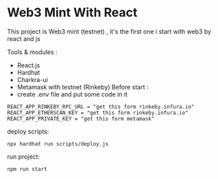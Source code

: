 # Web3 Mint With React

This project is Web3 mint (testnet) , it's the first one i start with web3 by react and js 

Tools & modules :
- React.js
- Hardhat
- Charkra-ui
- Metamask with testnet (Rinkeby)
Before start :
- create .env file and put some code in it
```shell
REACT_APP_RINKEBY_RPC_URL = "get this form rinkeby.infura.io"
REACT_APP_ETHERSCAN_KEY = "get this form rinkeby.infura.io"
REACT_APP_PRIVATE_KEY = "get this form metamask"
```
deploy scripts:
```shell
npx hardhat run scripts/deploy.js
```
run project:
```shell
npm run start
```
